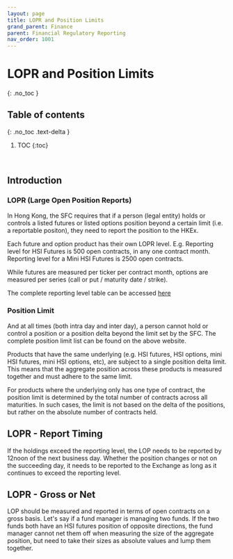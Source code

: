 ```yaml
---
layout: page
title: LOPR and Position Limits
grand_parent: Finance
parent: Financial Regulatory Reporting
nav_order: 1001
---
```


# LOPR and Position Limits
{: .no_toc }

## Table of contents
{: .no_toc .text-delta }

1. TOC
{:toc}

<br />

## Introduction


### LOPR (Large Open Position Reports)

In Hong Kong, the SFC requires that if a person (legal entity) holds or controls a listed futures or listed options position beyond a certain limit (i.e. a reportable positon), they need to report the position to the HKEx.

Each future and option product has their own LOPR level. E.g. Reporting level for HSI Futures is 500 open contracts, in any one contract month. Reporting level for a Mini HSI Futures is 2500 open contracts.

While futures are measured per ticker per contract month, options are measured per series (call or put / maturity date / strike).

The complete reporting level table can be accessed [here](https://www.hkex.com.hk/services/trading/derivatives/overview/trading-mechanism/large-open-positions-and-position-limits?sc_lang=en)




### Position Limit

And at all times (both intra day and inter day), a person cannot hold or control a position or a position delta beyond the limit set by the SFC. The complete position limit list can be found on the above website.

Products that have the same underlying (e.g. HSI futures, HSI options, mini HSI futures, mini HSI options, etc), are subject to a single position delta limit. This means that the aggregate position across these products is measured together and must adhere to the same limit.

For products where the underlying only has one type of contract, the position limit is determined by the total number of contracts across all maturities. In such cases, the limit is not based on the delta of the positions, but rather on the absolute number of contracts held.





<!-- ## LOPR - Who need to report -->




## LOPR - Report Timing

If the holdings exceed the reporting level, the LOP needs to be reported by 12noon of the next business day. Whether the position changes or not on the succeeding day, it needs to be reported to the Exchange as long as it continues to exceed the reporting level.


## LOPR - Gross or Net

LOP should be measured and reported in terms of open contracts on a gross basis. Let's say if a fund manager is managing two funds. If the two funds both have an HSI futures position of opposite directions, the fund manager cannot net them off when measuring the size of the aggregate position, but need to take their sizes as absolute values and lump them together. 


<!-- ## LOPR - Report Format -->

<!-- ## LOPR - TO Code -->
